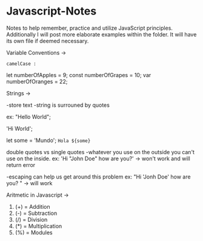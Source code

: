 # Javascript-Notes
Notes to help remember, practice and utilize JavaScript principles.
Additionally I will post more elaborate examples within the folder.
It will have its own file if deemed necessary.

Variable Conventions ->

    camelCase :
let numberOfApples = 9;
const numberOfGrapes = 10;
var numberOfOranges = 22;

Strings -> 

-store text
-string is surrouned by quotes

ex:
"Hello World";

'Hi World';

let some = 'Mundo';
`Hola ${some}`

double quotes vs single quotes
-whatever you use on the outside you can't use on the inside.
ex: 'Hi "John Doe" how are you?' -> won't work and will return error

-escaping can help us get around this problem
ex: "Hi \'Jonh Doe\' how are you? " -> will work


Aritmetic in Javascript ->

1. (+) = Addition
2. (-) = Subtraction
3. (/) = Division
4. (*) = Multiplication
5. (%) = Modules









